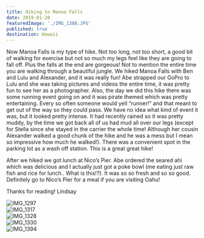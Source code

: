 ```yaml
---
title: Hiking to Manoa Falls
date: 2019-01-20
featuredImage: './IMG_1388.JPG'
published: true
destination: Hawaii
---
```


Now Manoa Falls is my type of hike.
Not too long, not too short, a good bit of walking for exercise but not so much my legs feel like they are going to fall off.
Plus the falls at the end are gorgeous!
Not to mention the entire time you are walking through a beautiful jungle.
We hiked Manoa Falls with Ben and Lulu and Alexander, and it was really fun!
Abe strapped our GoPro to Lulu and she was taking pictures and videos the entire time, it was pretty fun to see her as a photographer.
Also, the day we did this hike there was some running event going on and it was pirate themed which was pretty entertaining. 
Every so often someone would yell “runner!” and that meant to get out of the way so they could pass.
We have no idea what kind of event it was, but it looked pretty intense.
It had recently rained so it was pretty muddy, by the time we got back all of us had mud all over our legs (except for Stella since she stayed in the carrier the whole time! Although her cousin Alexander walked a good chunk of the hike and he was a mess but I mean so impressive how much he walked!).
There was a convenient spot in the parking lot as a wash off station. This is a great great hike!

After we hiked we got lunch at Nico’s Pier.
Abe ordered the seared ahi which was delicious and I actually just got a poke bowl (me eating just raw fish and rice for lunch.. What is this!?).
It was so so fresh and so so good.
Definitely go to Nico’s Pier for a meal if you are visiting Oahu! 

Thanks for reading!
Lindsay

![IMG_1297](/IMG_1297.JPG)
<br />
![IMG_1317](/IMG_1317.JPG)
<br />
![IMG_1328](/IMG_1328.JPG)
<br />
![IMG_1330](/IMG_1330.JPG)
<br />
![IMG_1394](/IMG_1394.JPG)
<br />
